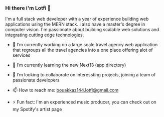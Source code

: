 ### Hi there i'm Lotfi 👋

<!--
**BouakkazLotfiG/BouakkazLotfiG** is a ✨ _special_ ✨ repository because its `README.md` (this file) appears on your GitHub profile.

Here are some ideas to get you started:

- 🔭 I’m currently working on ...
- 🌱 I’m currently learning ...
- 👯 I’m looking to collaborate on ...
- 🤔 I’m looking for help with ...
- 💬 Ask me about ...
- 📫 How to reach me: ...
- 😄 Pronouns: ...
- ⚡ Fun fact: ...
-->
I'm a full stack web developer with a year of experience building web applications using the MERN stack. I also have a master's degree in computer vision. I'm passionate about building scalable web solutions and integrating cutting edge technologies.

- 🔭 I’m currently working on a large scale travel agency web application that regroups all the travel agencies into a one place offering alot of services

- 🌱 I’m currently learning the new Next13 (app directory)

- 👯 I’m looking to collaborate on interessting projects, joining a team of passionate developers

- 📫 How to reach me: bouakkaz144.lotfi@gmail.com

- ⚡ Fun fact: I'm an experienced music producer, you can check out on my Spotify's artist page
